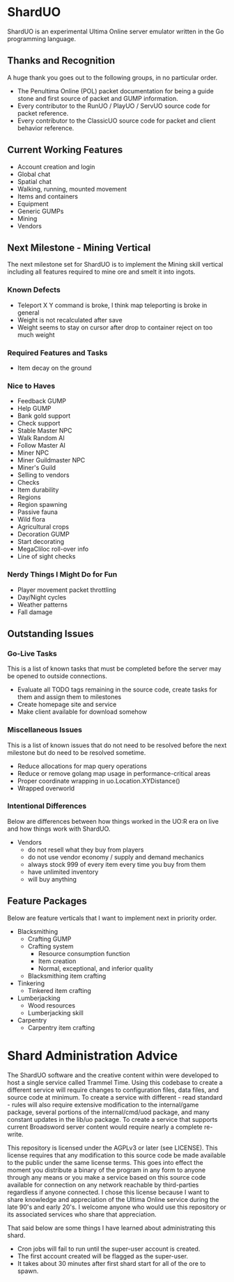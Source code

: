 # ShardUO #
ShardUO is an experimental Ultima Online server emulator written in the Go
programming language.

## Thanks and Recognition ##
A huge thank you goes out to the following groups, in no particular order.

* The Penultima Online (POL) packet documentation for being a guide stone and
  first source of packet and GUMP information.
* Every contributor to the RunUO / PlayUO / ServUO source code for packet
  reference.
* Every contributor to the ClassicUO source code for packet and client behavior
  reference.

## Current Working Features ##
* Account creation and login
* Global chat
* Spatial chat
* Walking, running, mounted movement
* Items and containers
* Equipment
* Generic GUMPs
* Mining
* Vendors

## Next Milestone - Mining Vertical ##
The next milestone set for ShardUO is to implement the Mining skill vertical
including all features required to mine ore and smelt it into ingots.

### Known Defects ###
* Teleport X Y command is broke, I think map teleporting is broke in general
* Weight is not recalculated after save
* Weight seems to stay on cursor after drop to container reject on too much weight

### Required Features and Tasks ###
* Item decay on the ground

### Nice to Haves ###
* Feedback GUMP
* Help GUMP
* Bank gold support
* Check support
* Stable Master NPC
* Walk Random AI
* Follow Master AI
* Miner NPC
* Miner Guildmaster NPC
* Miner's Guild
* Selling to vendors
* Checks
* Item durability
* Regions
* Region spawning
* Passive fauna
* Wild flora
* Agricultural crops
* Decoration GUMP
* Start decorating
* MegaCliloc roll-over info
* Line of sight checks

### Nerdy Things I Might Do for Fun ###
* Player movement packet throttling
* Day/Night cycles
* Weather patterns
* Fall damage

## Outstanding Issues ##

### Go-Live Tasks ###
This is a list of known tasks that must be completed before the server may be
opened to outside connections.

* Evaluate all TODO tags remaining in the source code, create tasks for them and assign them to milestones
* Create homepage site and service
* Make client available for download somehow

### Miscellaneous Issues ###
This is a list of known issues that do not need to be resolved before the next
milestone but do need to be resolved sometime.

* Reduce allocations for map query operations
* Reduce or remove golang map usage in performance-critical areas
* Proper coordinate wrapping in uo.Location.XYDistance()
* Wrapped overworld

### Intentional Differences ###
Below are differences between how things worked in the UO:R era on live and how
things work with ShardUO.

* Vendors
  * do not resell what they buy from players
  * do not use vendor economy / supply and demand mechanics
  * always stock 999 of every item every time you buy from them
  * have unlimited inventory
  * will buy anything

## Feature Packages ##
Below are feature verticals that I want to implement next in priority order.

* Blacksmithing
  * Crafting GUMP
  * Crafting system
    * Resource consumption function
    * Item creation
    * Normal, exceptional, and inferior quality
  * Blacksmithing item crafting
* Tinkering
  * Tinkered item crafting
* Lumberjacking
  * Wood resources
  * Lumberjacking skill
* Carpentry
  * Carpentry item crafting

# Shard Administration Advice #
The ShardUO software and the creative content within were developed to host a
single service called Trammel Time. Using this codebase to create a different
service will require changes to configuration files, data files, and source
code at minimum. To create a service with different - read standard - rules will
also require extensive modification to the internal/game package, several
portions of the internal/cmd/uod package, and many constant updates in the
lib/uo package. To create a service that supports current Broadsword server
content would require nearly a complete re-write.

This repository is licensed under the AGPLv3 or later (see LICENSE). This
license requires that any modification to this source code be made available to
the public under the same license terms. This goes into effect the moment you
distribute a binary of the program in any form to anyone through any means or
you make a service based on this source code available for connection on any
network reachable by third-parties regardless if anyone connected. I chose this
license because I want to share knowledge and appreciation of the Ultima Online
service during the late 90's and early 20's. I welcome anyone who would use this
repository or its associated services who share that appreciation.

That said below are some things I have learned about administrating this shard.

* Cron jobs will fail to run until the super-user account is created.
* The first account created will be flagged as the super-user.
* It takes about 30 minutes after first shard start for all of the ore to spawn.
